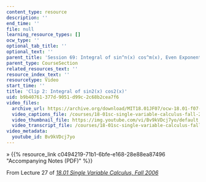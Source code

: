 ```yaml
---
content_type: resource
description: ''
end_time: ''
file: null
learning_resource_types: []
ocw_type: ''
optional_tab_title: ''
optional_text: ''
parent_title: 'Session 69: Integral of sin^n(x) cos^m(x), Even Exponents'
parent_type: CourseSection
related_resources_text: ''
resource_index_text: ''
resourcetype: Video
start_time: ''
title: 'Clip 2: Integral of sin2(x) cos2(x)'
uid: b9b40761-377d-9051-d99c-2c68b2cea7f6
video_files:
  archive_url: https://archive.org/download/MIT18.01JF07/ocw-18.01-f07-lec27_300k.mp4
  video_captions_file: /courses/18-01sc-single-variable-calculus-fall-2010/99ac798939db5f9399d9b68fe2f128fd_Bv9kVDcj7yo.vtt
  video_thumbnail_file: https://img.youtube.com/vi/Bv9kVDcj7yo/default.jpg
  video_transcript_file: /courses/18-01sc-single-variable-calculus-fall-2010/ecbc08c80cf1dc193d5c321c719f20f4_Bv9kVDcj7yo.pdf
video_metadata:
  youtube_id: Bv9kVDcj7yo
---
```


» {{% resource_link c0494219-71b1-6bfe-e168-28e88ea87496 "Accompanying Notes (PDF)" %}}

From Lecture 27 of [_18.01 Single Variable Calculus, Fall 2006_](/courses/18-01-single-variable-calculus-fall-2006/video_galleries/video-lectures)